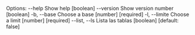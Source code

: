 Options:
--help Show help [boolean]
--version Show version number [boolean]
-b, --base Choose a base [number] [required]
-l, --limite Choose a limit [number] [required]
--list, --ls Lista las tablas [boolean] [default: false]

